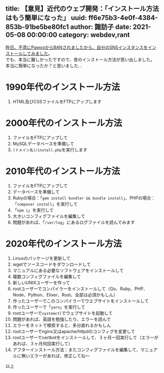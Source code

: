 title: 【意見】近代のウェブ開発：「インストール方法はもう簡単になった」
uuid: ff6e75b3-4e0f-4384-853b-91be5be80fc1
author: 諏訪子
date: 2021-05-08 00:00:00
category: webdev,rant
----
[昨日、不意にPawooからBANされましたから、自分のSNSインスタンスをインストールしてみました](https://social.076.moe)。\
でも、本当に難しかったですので、昔のインストール方法が思い出しました。\
本当に簡単になったか？と思いました…

# 1990年代のインストール方法

1. HTML及びCSSファイルをFTPにアップします

# 2000年代のインストール方法

1. ファイルをFTPにアップして
2. MySQLデータベースを準備して
3. `(ドメイン名)/install.php`を実行します

# 2010年代のインストール方法

1. ファイルをFTPにアップして
2. データベースを準備して
3. Rubyの場合：「`gem install bundler && bundle install`」、PHPの場合：「`composer install`」を実行して
4. 「`npm i`」を実行して
5. 大きいコンフィグファイルを編集して
6. 問題があれば、「`/var/log`」にあるログファイルを読んでみます

# 2020年代のインストール方法

1. Linuxのパッケージを更新して
2. wgetでソースコードをダウンロードして
3. マニュアルにある必要なソフトウェアをインストールして
4. 複数コンフィグファイルを編集して
5. 新しいUNIXユーザーを作って
6. rootユーザーでコンパイラーをインストールして（Go、Ruby、PHP、Node、Python、Elixer、Rust、全部は必須かもしん）
7. 作ったユーザーでこのコンパイラーでウエブサイトをインストールして
8. 作ったユーザーで「`yarn`」を実行して
9. rootユーザーで`systemctl`でウェブサイトを起動して
10. 問題があれば、英語を勉強したり、エラーを読んで
11. エラーをネットで検索すると、多分直れるかもしん
12. rootユーザーでnginx又はapache/httpdのコンフィグを変更して
13. rootユーザーでcertbotをインストールして、３ヶ月一回実行して（エラーがあれば、３ヶ月何回実行して）
14. アフターインストール方法：またコンフィグファイルを編集して、マニュアルに無いエラーがあれば、修正してね〜

以上
